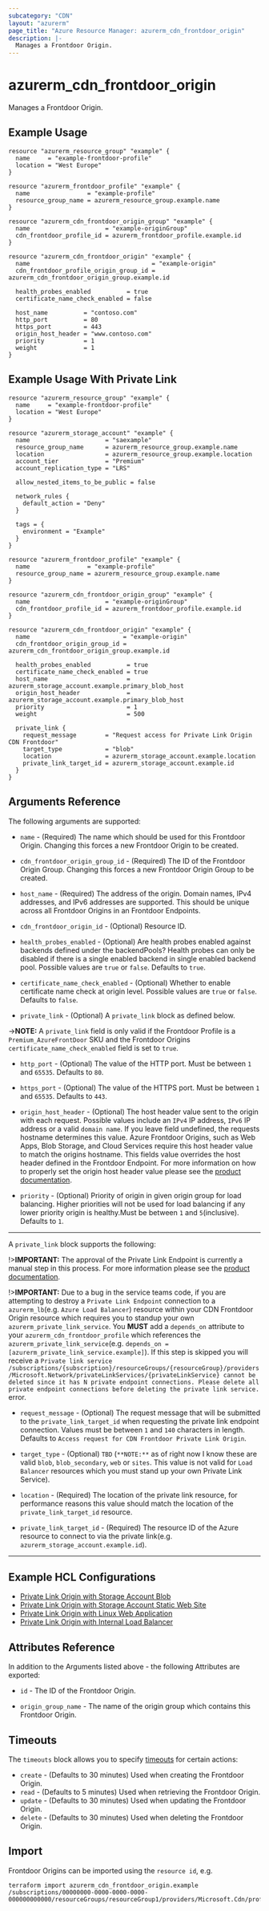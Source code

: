 ```yaml
---
subcategory: "CDN"
layout: "azurerm"
page_title: "Azure Resource Manager: azurerm_cdn_frontdoor_origin"
description: |-
  Manages a Frontdoor Origin.
---
```


# azurerm_cdn_frontdoor_origin

Manages a Frontdoor Origin.

## Example Usage

```hcl
resource "azurerm_resource_group" "example" {
  name     = "example-frontdoor-profile"
  location = "West Europe"
}

resource "azurerm_frontdoor_profile" "example" {
  name                = "example-profile"
  resource_group_name = azurerm_resource_group.example.name
}

resource "azurerm_cdn_frontdoor_origin_group" "example" {
  name                     = "example-originGroup"
  cdn_frontdoor_profile_id = azurerm_frontdoor_profile.example.id
}

resource "azurerm_cdn_frontdoor_origin" "example" {
  name                                  = "example-origin"
  cdn_frontdoor_profile_origin_group_id = azurerm_cdn_frontdoor_origin_group.example.id

  health_probes_enabled          = true
  certificate_name_check_enabled = false

  host_name          = "contoso.com"
  http_port          = 80
  https_port         = 443
  origin_host_header = "www.contoso.com"
  priority           = 1
  weight             = 1
}
```

## Example Usage With Private Link

```hcl
resource "azurerm_resource_group" "example" {
  name     = "example-frontdoor-profile"
  location = "West Europe"
}

resource "azurerm_storage_account" "example" {
  name                     = "saexample"
  resource_group_name      = azurerm_resource_group.example.name
  location                 = azurerm_resource_group.example.location
  account_tier             = "Premium"
  account_replication_type = "LRS"

  allow_nested_items_to_be_public = false

  network_rules {
    default_action = "Deny"
  }

  tags = {
    environment = "Example"
  }
}

resource "azurerm_frontdoor_profile" "example" {
  name                = "example-profile"
  resource_group_name = azurerm_resource_group.example.name
}

resource "azurerm_cdn_frontdoor_origin_group" "example" {
  name                     = "example-originGroup"
  cdn_frontdoor_profile_id = azurerm_frontdoor_profile.example.id
}

resource "azurerm_cdn_frontdoor_origin" "example" {
  name                          = "example-origin"
  cdn_frontdoor_origin_group_id = azurerm_cdn_frontdoor_origin_group.example.id

  health_probes_enabled          = true
  certificate_name_check_enabled = true
  host_name                      = azurerm_storage_account.example.primary_blob_host
  origin_host_header             = azurerm_storage_account.example.primary_blob_host
  priority                       = 1
  weight                         = 500

  private_link {
    request_message        = "Request access for Private Link Origin CDN Frontdoor"
    target_type            = "blob"
    location               = azurerm_storage_account.example.location
    private_link_target_id = azurerm_storage_account.example.id
  }
}
```

## Arguments Reference

The following arguments are supported:

* `name` - (Required) The name which should be used for this Frontdoor Origin. Changing this forces a new Frontdoor Origin to be created.

* `cdn_frontdoor_origin_group_id` - (Required) The ID of the Frontdoor Origin Group. Changing this forces a new Frontdoor Origin Group to be created.

* `host_name` - (Required) The address of the origin. Domain names, IPv4 addresses, and IPv6 addresses are supported. This should be unique across all Frontdoor Origins in an Frontdoor Endpoints.

* `cdn_frontdoor_origin_id` - (Optional) Resource ID.

* `health_probes_enabled` - (Optional) Are health probes enabled against backends defined under the backendPools? Health probes can only be disabled if there is a single enabled backend in single enabled backend pool. Possible values are `true` or `false`. Defaults to `true`.

* `certificate_name_check_enabled` - (Optional) Whether to enable certificate name check at origin level. Possible values are `true` or `false`. Defaults to `false`.

* `private_link` - (Optional) A `private_link` block as defined below.

->**NOTE:** A `private_link` field is only valid if the Frontdoor Profile is a `Premium_AzureFrontDoor` SKU and the Frontdoor Origins `certificate_name_check_enabled` field is set to `true`.

* `http_port` - (Optional) The value of the HTTP port. Must be between `1` and `65535`. Defaults to `80`.

* `https_port` - (Optional) The value of the HTTPS port. Must be between `1` and `65535`. Defaults to `443`.

* `origin_host_header` - (Optional) The host header value sent to the origin with each request. Possible values include an `IPv4` IP address, `IPv6` IP address or a valid `domain name`. If you leave field undefined, the requests hostname determines this value. Azure Frontdoor Origins, such as Web Apps, Blob Storage, and Cloud Services require this host header value to match the origins hostname. This fields value overrides the host header defined in the Frontdoor Endpoint. For more information on how to properly set the origin host header value please see the [product documentation](https://docs.microsoft.com/azure/frontdoor/origin?pivots=front-door-standard-premium#origin-host-header).

* `priority` - (Optional) Priority of origin in given origin group for load balancing. Higher priorities will not be used for load balancing if any lower priority origin is healthy.Must be between `1` and `5`(inclusive). Defaults to `1`.

---

A `private_link` block supports the following:

!>**IMPORTANT:** The approval of the Private Link Endpoint is currently a manual step in this process. For more information please see the [product documentation](https://docs.microsoft.com/azure/frontdoor/private-link).

!>**IMPORTANT:** Due to a bug in the service teams code, if you are attempting to destroy a `Private Link Endpoint` connection to a `azurerm_lb`(e.g. `Azure Load Balancer`) resource within your CDN Frontdoor Origin resource which requires you to standup your own `azurerm_private_link_service`. You **MUST** add a `depends_on` attribute to your `azurerm_cdn_frontdoor_profile` which references the `azurerm_private_link_service`(e.g. `depends_on = [azurerm_private_link_service.example]`). If this step is skipped you will receive a `Private link service /subscriptions/{subscription}/resourceGroups/{resourceGroup}/providers/Microsoft.Network/privateLinkServices/{privateLinkService} cannot be deleted since it has N private endpoint connections. Please delete all private endpoint connections before deleting the private link service.` error.

* `request_message` - (Optional) The request message that will be submitted to the `private_link_target_id` when requesting the private link endpoint connection. Values must be between `1` and `140` characters in length. Defaults to `Access request for CDN Frontdoor Private Link Origin`.

* `target_type` - (Optional) `TBD` (`**NOTE:**` as of right now I know these are valid `blob`, `blob_secondary`, `web` or `sites`. This value is not valid for `Load Balancer` resources which you must stand up your own Private Link Service).

* `location` - (Required) The location of the private link resource, for performance reasons this value should match the location of the `private_link_target_id` resource.

* `private_link_target_id` - (Required) The resource ID of the Azure resource to connect to via the private link(e.g. `azurerm_storage_account.example.id`).

---

## Example HCL Configurations

* [Private Link Origin with Storage Account Blob](https://github.com/hashicorp/terraform-provider-azurerm/tree/main/examples/private-endpoint/cdn-frontdoor/storage-account-blob)
* [Private Link Origin with Storage Account Static Web Site](https://github.com/hashicorp/terraform-provider-azurerm/tree/main/examples/private-endpoint/cdn-frontdoor/storage-account-static-site)
* [Private Link Origin with Linux Web Application](https://github.com/hashicorp/terraform-provider-azurerm/tree/main/examples/private-endpoint/cdn-frontdoor/linux-web-app)
* [Private Link Origin with Internal Load Balancer](https://github.com/hashicorp/terraform-provider-azurerm/tree/main/examples/private-endpoint/private-link-service/cdn-frontdoor/load-balancer)

## Attributes Reference

In addition to the Arguments listed above - the following Attributes are exported:

* `id` - The ID of the Frontdoor Origin.

* `origin_group_name` - The name of the origin group which contains this Frontdoor Origin.

## Timeouts

The `timeouts` block allows you to specify [timeouts](https://www.terraform.io/docs/configuration/resources.html#timeouts) for certain actions:

* `create` - (Defaults to 30 minutes) Used when creating the Frontdoor Origin.
* `read` - (Defaults to 5 minutes) Used when retrieving the Frontdoor Origin.
* `update` - (Defaults to 30 minutes) Used when updating the Frontdoor Origin.
* `delete` - (Defaults to 30 minutes) Used when deleting the Frontdoor Origin.

## Import

Frontdoor Origins can be imported using the `resource id`, e.g.

```shell
terraform import azurerm_cdn_frontdoor_origin.example /subscriptions/00000000-0000-0000-0000-000000000000/resourceGroups/resourceGroup1/providers/Microsoft.Cdn/profiles/profile1/originGroups/originGroup1/origins/origin1
```
